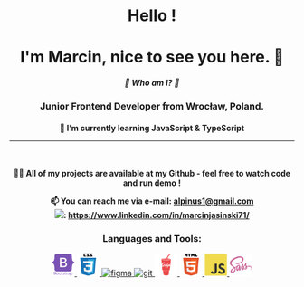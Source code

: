 <h1 align="center">Hello !</h1>
<h1 align="center">I'm Marcin, nice to see you here. 👋 </h1>
<h5 align="center">🔰 Who am I? 🔰</h5>
<h3 align="center">Junior Frontend Developer from Wrocław, Poland.</h3>

<h4 align="center">  🌱 I’m currently learning <b>JavaScript & TypeScript</b>
<hr>
<br>
<br>
👨‍💻 All of my projects are available at my Github - feel free to watch code and run demo !

📫 You can reach me via e-mail: **alpinus1@gmail.com** 
 <Br><img src="https://content.linkedin.com/content/dam/me/business/en-us/amp/brand-site/v2/bg/LI-Bug.svg.original.svg" height=15>: https://www.linkedin.com/in/marcinjasinski71/




   <b><h3 align="center">Languages and Tools:</h3></b>
<p align="center"> <a href="https://getbootstrap.com" target="_blank" rel="noreferrer"> <img src="https://raw.githubusercontent.com/devicons/devicon/master/icons/bootstrap/bootstrap-plain-wordmark.svg" alt="bootstrap" width="40" height="40"/> </a> <a href="https://www.w3schools.com/css/" target="_blank" rel="noreferrer"> <img src="https://raw.githubusercontent.com/devicons/devicon/master/icons/css3/css3-original-wordmark.svg" alt="css3" width="40" height="40"/> </a> <a href="https://www.figma.com/" target="_blank" rel="noreferrer"> <img src="https://www.vectorlogo.zone/logos/figma/figma-icon.svg" alt="figma" width="40" height="40"/> </a> <a href="https://git-scm.com/" target="_blank" rel="noreferrer"> <img src="https://www.vectorlogo.zone/logos/git-scm/git-scm-icon.svg" alt="git" width="40" height="40"/> </a> <a href="https://gulpjs.com" target="_blank" rel="noreferrer"> <img src="https://raw.githubusercontent.com/devicons/devicon/master/icons/gulp/gulp-plain.svg" alt="gulp" width="40" height="40"/> </a> <a href="https://www.w3.org/html/" target="_blank" rel="noreferrer"> <img src="https://raw.githubusercontent.com/devicons/devicon/master/icons/html5/html5-original-wordmark.svg" alt="html5" width="40" height="40"/> </a> <a href="https://developer.mozilla.org/en-US/docs/Web/JavaScript" target="_blank" rel="noreferrer"> <img src="https://raw.githubusercontent.com/devicons/devicon/master/icons/javascript/javascript-original.svg" alt="javascript" width="40" height="40"/> </a> <a href="https://sass-lang.com" target="_blank" rel="noreferrer"> <img src="https://raw.githubusercontent.com/devicons/devicon/master/icons/sass/sass-original.svg" alt="sass" width="40" height="40"/> </a> </p>
